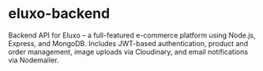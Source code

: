 # eluxo-backend
Backend API for Eluxo – a full-featured e-commerce platform using Node.js, Express, and MongoDB. Includes JWT-based authentication, product and order management, image uploads via Cloudinary, and email notifications via Nodemailer.
